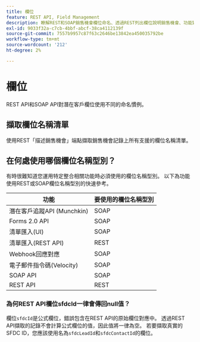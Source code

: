 ```yaml
---
title: 欄位
feature: REST API, Field Management
description: 瞭解REST和SOAP銷售機會欄位命名、透過REST列出欄位說明銷售機會、功能對應、為何sfdcId為Null，以及使用sfdcLeadId或sfdcContactId。
exl-id: 9033f32a-c7cb-4bbf-abcf-38ca4112139f
source-git-commit: 7557b9957c87f63c2646be13842ea450035792be
workflow-type: tm+mt
source-wordcount: '212'
ht-degree: 2%

---
```


# 欄位

REST API和SOAP API對潛在客戶欄位使用不同的命名慣例。

## 擷取欄位名稱清單

使用REST「描述銷售機會」端點擷取銷售機會記錄上所有支援的欄位名稱清單。

## 在何處使用哪個欄位名稱型別？

有時很難知道您運用特定整合相關功能時必須使用的欄位名稱型別。 以下為功能使用REST或SOAP欄位名稱型別的快速參考。

| 功能 | 要使用的欄位名稱型別 |
|--- |--- |
| 潛在客戶追蹤API (Munchkin) | SOAP |
| Forms 2.0 API | SOAP |
| 清單匯入(UI) | SOAP |
| 清單匯入(REST API) | REST |
| Webhook回應對應 | SOAP |
| 電子郵件指令碼(Velocity) | SOAP |
| SOAP API | SOAP |
| REST API | REST |

### 為何REST API欄位sfdcId一律會傳回null值？

欄位`sfdcId`是公式欄位，錯誤包含在REST API的原始欄位對應中。 透過REST API擷取的記錄不會計算公式欄位的值，因此值將一律為空。 若要擷取真實的SFDC ID，您應該使用名為`sfdcLeadId`和`sfdcContactId`的欄位。
